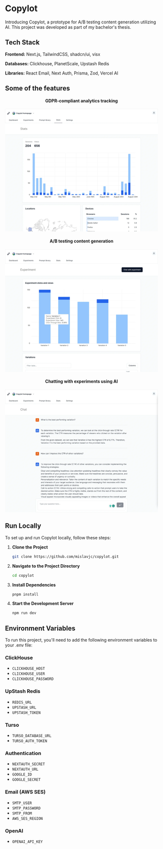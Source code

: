 # Copylot

Introducing Copylot, a prototype for A/B testing content generation utilizing AI. This project was developed as part of my bachelor's thesis.

## Tech Stack

**Frontend:** Next.js, TailwindCSS, shadcn/ui, visx

**Databases:** Clickhouse, PlanetScale, Upstash Redis

**Libraries:** React Email, Next Auth, Prisma, Zod, Vercel AI

## Some of the features

<h4 align="center">GDPR-compliant analytics tracking</h4>

![Screenshot of analytics dashboard](public/@index/stats.webp)

<h4 align="center">A/B testing content generation</h4>

![Screenshot of A/B testing dashboard](public/@index/variations.webp)

<h4 align="center">Chatting with experiments using AI</h4>

![Screenshot of chat with experiment](public/@index/chat.webp)

## Run Locally

To set up and run Copylot locally, follow these steps:

1. **Clone the Project**

   ```bash
   git clone https://github.com/mislavjc/copylot.git
   ```

2. **Navigate to the Project Directory**

   ```bash
   cd copylot
   ```

3. **Install Dependencies**

   ```bash
   pnpm install
   ```

4. **Start the Development Server**
   ```bash
   npm run dev
   ```

## Environment Variables

To run this project, you'll need to add the following environment variables to your .env file:

### ClickHouse

- `CLICKHOUSE_HOST`
- `CLICKHOUSE_USER`
- `CLICKHOUSE_PASSWORD`

### UpStash Redis

- `REDIS_URL`
- `UPSTASH_URL`
- `UPSTASH_TOKEN`

### Turso

- `TURSO_DATABASE_URL`
- `TURSO_AUTH_TOKEN`

### Authentication

- `NEXTAUTH_SECRET`
- `NEXTAUTH_URL`
- `GOOGLE_ID`
- `GOOGLE_SECRET`

### Email (AWS SES)

- `SMTP_USER`
- `SMTP_PASSWORD`
- `SMTP_FROM`
- `AWS_SES_REGION`

### OpenAI

- `OPENAI_API_KEY`
